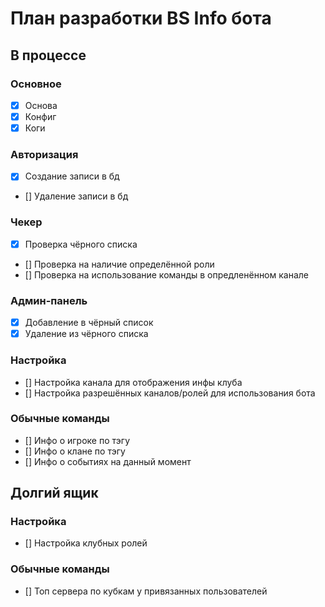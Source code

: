 
# План разработки BS Info бота

## В процессе
### Основное
* [X] Основа
* [X] Конфиг
* [X] Коги

### Авторизация
* [X] Создание записи в бд
* [] Удаление записи в бд

### Чекер
* [X] Проверка чёрного списка
* [] Проверка на наличие определённой роли
* [] Проверка на использование команды в опредленённом канале

### Админ-панель
* [X] Добавление в чёрный список
* [X] Удаление из чёрного списка

### Настройка
* [] Настройка канала для отображения инфы клуба
* [] Настройка разрешённых каналов/ролей для использования бота

### Обычные команды
* [] Инфо о игроке по тэгу
* [] Инфо о клане по тэгу
* [] Инфо о событиях на данный момент

## Долгий ящик
### Настройка
* [] Настройка клубных ролей

### Обычные команды
* [] Топ сервера по кубкам у привязанных пользователей
